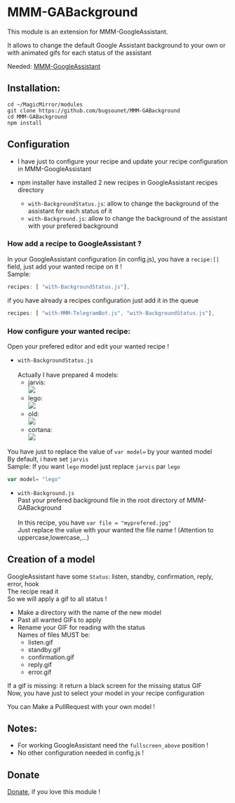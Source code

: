# MMM-GABackground

This module is an extension for MMM-GoogleAssistant.

It allows to change the default Google Assistant background to your own or with animated gifs for each status of the assistant

Needed: [MMM-GoogleAssistant](https://github.com/bugsounet/MMM-GoogleAssistant)

## Installation:
```
cd ~/MagicMirror/modules
git clone https://github.com/bugsounet/MMM-GABackground
cd MMM-GABackground
npm install
```

## Configuration

* I have just to configure your recipe and update your recipe configuration in MMM-GoogleAssistant

* npm installer have installed 2 new recipes in GoogleAssistant recipes directory
  * `with-BackgroundStatus.js`: allow to change the background of the assistant for each status of it
  * `with-Background.js`: allow to change the background of the assistant with your prefered background 

### How add a recipe to GoogleAssistant ?

In your GoogleAssistant configuration (in config.js), you have a `recipe:[]` field, just add your wanted recipe on it !<br>
Sample:
```js
recipes: [ "with-BackgroundStatus.js"],
```
if you have already a recipes configuration just add it in the queue
```js
recipes: [ "with-MMM-TelegramBot.js", "with-BackgroundStatus.js"],
```

### How configure your wanted recipe:<br>
Open your prefered editor and edit your wanted recipe !

  * `with-BackgroundStatus.js`<br>  
  Actually I have prepared 4 models:
    - jarvis:<br>
    ![](https://github.com/bugsounet/MMM-GABackground/blob/master/jarvis/standby.gif)
    - lego:<br>
    ![](https://github.com/bugsounet/MMM-GABackground/blob/master/lego/standby.gif)
    - old:<br>
    ![](https://github.com/bugsounet/MMM-GABackground/blob/master/old/standby.gif)
    - cortana:<br>
    ![](https://github.com/bugsounet/MMM-GABackground/blob/master/cortana/standby.gif)
    
  You have just to replace the value of `var model=` by your wanted model<br>
  By default, i have set `jarvis`<br>
  Sample: If you want `lego` model just replace `jarvis` par `lego`
  ```js
  var model= "lego"
  ```
  * `with-Background.js`<br>
  Past your prefered background file in the root directory of MMM-GABackground<br><br>
  In this recipe, you have `var file = "myprefered.jpg"`<br>
  Just replace the value with your wanted the file name ! (Attention to uppercase,lowercase,...)<br>
  
## Creation of a model

GoogleAssistant have some `Status`: listen, standby, confirmation, reply, error, hook<br>
The recipe read it<br>
So we will apply a gif to all status !

* Make a directory with the name of the new model
* Past all wanted GIFs to apply
* Rename your GIF for reading with the status<br>
 Names of files MUST be:
   * listen.gif 
   * standby.gif
   * confirmation.gif
   * reply.gif
   * error.gif
   
If a gif is missing: it return a black screen for the missing status GIF<br>
Now, you have just to select your model in your recipe configuration

You can Make a PullRequest with your own model !

## Notes:
 * For working GoogleAssistant need the `fullscreen_above` position !
 * No other configuration needed in config.js !
 
## Donate
 [Donate](https://www.paypal.com/cgi-bin/webscr?cmd=_s-xclick&hosted_button_id=TTHRH94Y4KL36&source=url), if you love this module !
